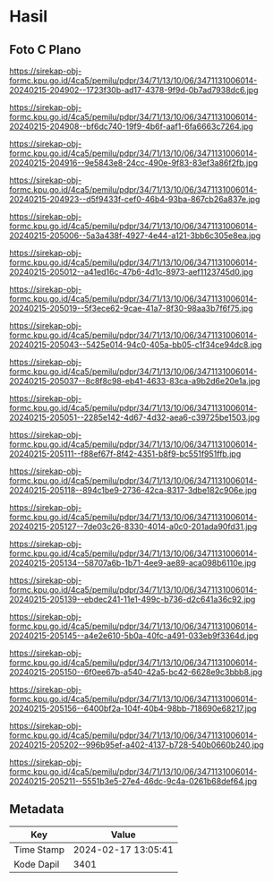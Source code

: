 # Hasil

## Foto C Plano

https://sirekap-obj-formc.kpu.go.id/4ca5/pemilu/pdpr/34/71/13/10/06/3471131006014-20240215-204902--1723f30b-ad17-4378-9f9d-0b7ad7938dc6.jpg

https://sirekap-obj-formc.kpu.go.id/4ca5/pemilu/pdpr/34/71/13/10/06/3471131006014-20240215-204908--bf6dc740-19f9-4b6f-aaf1-6fa6663c7264.jpg

https://sirekap-obj-formc.kpu.go.id/4ca5/pemilu/pdpr/34/71/13/10/06/3471131006014-20240215-204916--9e5843e8-24cc-490e-9f83-83ef3a86f2fb.jpg

https://sirekap-obj-formc.kpu.go.id/4ca5/pemilu/pdpr/34/71/13/10/06/3471131006014-20240215-204923--d5f9433f-cef0-46b4-93ba-867cb26a837e.jpg

https://sirekap-obj-formc.kpu.go.id/4ca5/pemilu/pdpr/34/71/13/10/06/3471131006014-20240215-205006--5a3a438f-4927-4e44-a121-3bb6c305e8ea.jpg

https://sirekap-obj-formc.kpu.go.id/4ca5/pemilu/pdpr/34/71/13/10/06/3471131006014-20240215-205012--a41ed16c-47b6-4d1c-8973-aef1123745d0.jpg

https://sirekap-obj-formc.kpu.go.id/4ca5/pemilu/pdpr/34/71/13/10/06/3471131006014-20240215-205019--5f3ece62-9cae-41a7-8f30-98aa3b7f6f75.jpg

https://sirekap-obj-formc.kpu.go.id/4ca5/pemilu/pdpr/34/71/13/10/06/3471131006014-20240215-205043--5425e014-94c0-405a-bb05-c1f34ce94dc8.jpg

https://sirekap-obj-formc.kpu.go.id/4ca5/pemilu/pdpr/34/71/13/10/06/3471131006014-20240215-205037--8c8f8c98-eb41-4633-83ca-a9b2d6e20e1a.jpg

https://sirekap-obj-formc.kpu.go.id/4ca5/pemilu/pdpr/34/71/13/10/06/3471131006014-20240215-205051--2285e142-4d67-4d32-aea6-c39725be1503.jpg

https://sirekap-obj-formc.kpu.go.id/4ca5/pemilu/pdpr/34/71/13/10/06/3471131006014-20240215-205111--f88ef67f-8f42-4351-b8f9-bc551f951ffb.jpg

https://sirekap-obj-formc.kpu.go.id/4ca5/pemilu/pdpr/34/71/13/10/06/3471131006014-20240215-205118--894c1be9-2736-42ca-8317-3dbe182c906e.jpg

https://sirekap-obj-formc.kpu.go.id/4ca5/pemilu/pdpr/34/71/13/10/06/3471131006014-20240215-205127--7de03c26-8330-4014-a0c0-201ada90fd31.jpg

https://sirekap-obj-formc.kpu.go.id/4ca5/pemilu/pdpr/34/71/13/10/06/3471131006014-20240215-205134--58707a6b-1b71-4ee9-ae89-aca098b6110e.jpg

https://sirekap-obj-formc.kpu.go.id/4ca5/pemilu/pdpr/34/71/13/10/06/3471131006014-20240215-205139--ebdec241-11e1-499c-b736-d2c641a36c92.jpg

https://sirekap-obj-formc.kpu.go.id/4ca5/pemilu/pdpr/34/71/13/10/06/3471131006014-20240215-205145--a4e2e610-5b0a-40fc-a491-033eb9f3364d.jpg

https://sirekap-obj-formc.kpu.go.id/4ca5/pemilu/pdpr/34/71/13/10/06/3471131006014-20240215-205150--6f0ee67b-a540-42a5-bc42-6628e9c3bbb8.jpg

https://sirekap-obj-formc.kpu.go.id/4ca5/pemilu/pdpr/34/71/13/10/06/3471131006014-20240215-205156--6400bf2a-104f-40b4-98bb-718690e68217.jpg

https://sirekap-obj-formc.kpu.go.id/4ca5/pemilu/pdpr/34/71/13/10/06/3471131006014-20240215-205202--996b95ef-a402-4137-b728-540b0660b240.jpg

https://sirekap-obj-formc.kpu.go.id/4ca5/pemilu/pdpr/34/71/13/10/06/3471131006014-20240215-205211--5551b3e5-27e4-46dc-9c4a-0261b68def64.jpg


## Metadata

| Key        | Value               |
| ---------- | ------------------- |
| Time Stamp | 2024-02-17 13:05:41 |
| Kode Dapil | 3401                |



